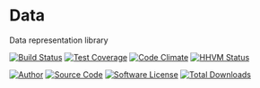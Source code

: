 # Data
Data representation library

[![Build Status](https://travis-ci.org/PHPixie/Config.svg?branch=master)](https://travis-ci.org/PHPixie/Config)
[![Test Coverage](https://codeclimate.com/github/PHPixie/Config/badges/coverage.svg)](https://codeclimate.com/github/PHPixie/Config)
[![Code Climate](https://codeclimate.com/github/PHPixie/Config/badges/gpa.svg)](https://codeclimate.com/github/PHPixie/Config)
[![HHVM Status](https://img.shields.io/hhvm/phpixie/config.svg?style=flat-square)](http://hhvm.h4cc.de/package/phpixie/config)

[![Author](http://img.shields.io/badge/author-@dracony-blue.svg?style=flat-square)](https://twitter.com/dracony)
[![Source Code](http://img.shields.io/badge/source-phpixie/config-blue.svg?style=flat-square)](https://github.com/phpixie/config)
[![Software License](https://img.shields.io/badge/license-BSD-brightgreen.svg?style=flat-square)](https://github.com/phpixie/config/blob/master/LICENSE)
[![Total Downloads](https://img.shields.io/packagist/dt/phpixie/config.svg?style=flat-square)](https://packagist.org/packages/phpixie/config)
